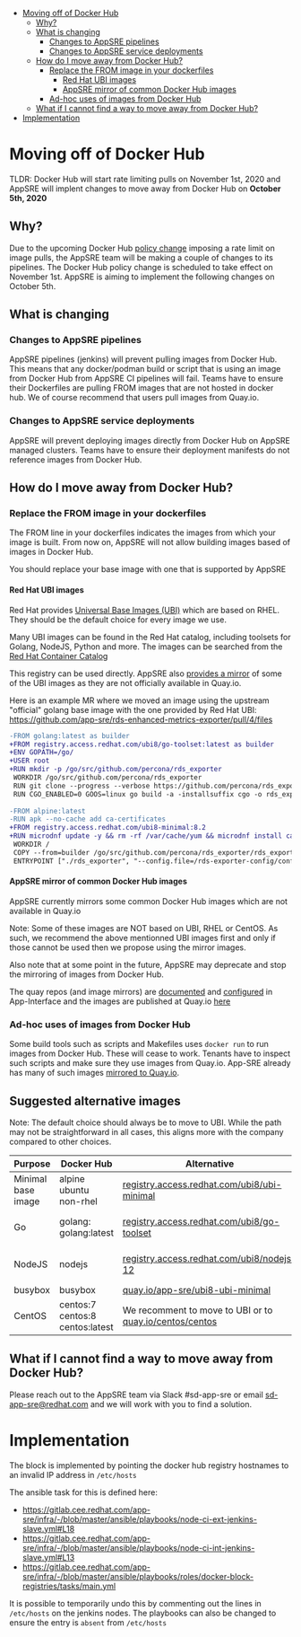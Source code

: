 - [Moving off of Docker Hub](#moving-off-of-docker-hub)
  - [Why?](#why)
  - [What is changing](#what-is-changing)
    - [Changes to AppSRE pipelines](#changes-to-appsre-pipelines)
    - [Changes to AppSRE service deployments](#changes-to-appsre-service-deployments)
  - [How do I move away from Docker Hub?](#how-do-i-move-away-from-docker-hub)
    - [Replace the FROM image in your dockerfiles](#replace-the-from-image-in-your-dockerfiles)
      - [Red Hat UBI images](#red-hat-ubi-images)
      - [AppSRE mirror of common Docker Hub images](#appsre-mirror-of-common-docker-hub-images)
    - [Ad-hoc uses of images from Docker Hub](#ad-hoc-uses-of-images-from-docker-hub)
  - [What if I cannot find a way to move away from Docker Hub?](#what-if-i-cannot-find-a-way-to-move-away-from-docker-hub)
- [Implementation](#implementation)

# Moving off of Docker Hub

TLDR: Docker Hub will start rate limiting pulls on November 1st, 2020 and AppSRE will implent changes to move away from Docker Hub on **October 5th, 2020**

## Why?

Due to the upcoming Docker Hub [policy change](https://www.docker.com/blog/scaling-docker-to-serve-millions-more-developers-network-egress/) imposing a rate limit on image pulls, the AppSRE team will be making a couple of changes to its pipelines. The Docker Hub policy change is scheduled to take effect on November 1st. AppSRE is aiming to implement the following changes on October 5th.

## What is changing

### Changes to AppSRE pipelines

AppSRE pipelines (jenkins) will prevent pulling images from Docker Hub. This means that any docker/podman build or script that is using an image from Docker Hub from AppSRE CI pipelines will fail. Teams have to ensure their Dockerfiles are pulling FROM images that are not hosted in docker hub. We of course recommend that users pull images from Quay.io.

### Changes to AppSRE service deployments

AppSRE will prevent deploying images directly from Docker Hub on AppSRE managed clusters. Teams have to ensure their deployment manifests do not reference images from Docker Hub.

## How do I move away from Docker Hub?

### Replace the FROM image in your dockerfiles

The FROM line in your dockerfiles indicates the images from which your image is built. From now on, AppSRE will not allow building images based of images in Docker Hub.

You should replace your base image with one that is supported by AppSRE

#### Red Hat UBI images

Red Hat provides [Universal Base Images (UBI)](https://developers.redhat.com/products/rhel/ubi) which are based on RHEL. They should be the default choice for every image we use.

Many UBI images can be found in the Red Hat catalog, including toolsets for Golang, NodeJS, Python and more. The images can be searched from the [Red Hat Container Catalog](https://catalog.redhat.com/software/containers/)

This registry can be used directly. AppSRE also [provides a mirror](https://quay.io/app-sre) of some of the UBI images as they are not officially available in Quay.io. 

Here is an example MR where we moved an image using the upstream "official" golang base image with the one provided by Red Hat UBI: https://github.com/app-sre/rds-enhanced-metrics-exporter/pull/4/files

```diff
-FROM golang:latest as builder
+FROM registry.access.redhat.com/ubi8/go-toolset:latest as builder
+ENV GOPATH=/go/
+USER root
+RUN mkdir -p /go/src/github.com/percona/rds_exporter
 WORKDIR /go/src/github.com/percona/rds_exporter
 RUN git clone --progress --verbose https://github.com/percona/rds_exporter.git .
 RUN CGO_ENABLED=0 GOOS=linux go build -a -installsuffix cgo -o rds_exporter .
 
-FROM alpine:latest
-RUN apk --no-cache add ca-certificates
+FROM registry.access.redhat.com/ubi8-minimal:8.2
+RUN microdnf update -y && rm -rf /var/cache/yum && microdnf install ca-certificates
 WORKDIR /
 COPY --from=builder /go/src/github.com/percona/rds_exporter/rds_exporter .
 ENTRYPOINT ["./rds_exporter", "--config.file=/rds-exporter-config/config.yml"]
```

#### AppSRE mirror of common Docker Hub images

AppSRE currently mirrors some common Docker Hub images which are not available in Quay.io

Note: Some of these images are NOT based on UBI, RHEL or CentOS. As such, we recommend the above mentionned UBI images first and only if those cannot be used then we propose using the mirror images.

Also note that at some point in the future, AppSRE may deprecate and stop the mirroring of images from Docker Hub.

The quay repos (and image mirrors) are [documented](https://gitlab.cee.redhat.com/service/app-interface/-/tree/master#mirroring-quay-repositories) and [configured](https://gitlab.cee.redhat.com/service/app-interface/-/blob/master/data/services/app-sre/app.yml#L45) in App-Interface and the images are published at Quay.io [here](https://quay.io/organization/app-sre)

### Ad-hoc uses of images from Docker Hub

Some build tools such as scripts and Makefiles uses `docker run` to run images from Docker Hub. These will cease to work. Tenants have to inspect such scripts and make sure they use images from Quay.io. App-SRE already has many of such images [mirrored to Quay.io](https://quay.io/app-sre).

## Suggested alternative images

Note: The default choice should always be to move to UBI. While the path may not be straightforward in all cases, this aligns more with the company compared to other choices.

| Purpose            | Docker Hub                                | Alternative                                                                                                             | Mirror?                                                                                 |
| ------------------ | ----------------------------------------- | ----------------------------------------------------------------------------------------------------------------------- | --------------------------------------------------------------------------------------- |
| Minimal base image | alpine<br />ubuntu<br />non-rhel          | [registry.access.redhat.com/ubi8/ubi-minimal](https://catalog.redhat.com/software/containers/search?q=ubi8/ubi-minimal) | [quay.io/app-sre/ubi8-ubi-minimal](https://quay.io/repository/app-sre/ubi8-ubi-minimal) |
| Go                 | golang:<version><br />golang:latest       | [registry.access.redhat.com/ubi8/go-toolset](catalog.redhat.com/software/containers/search?q=ubi8%2Fgo-toolset)         | [quay.io/app-sre/ubi8-go-toolset](https://quay.io/repository/app-sre/ubi8-go-toolset)   |
| NodeJS             | nodejs                                    | [registry.access.redhat.com/ubi8/nodejs-12](https://catalog.redhat.com/software/containers/search?q=ubi8%2Fnodejs&p=1)  | [quay.io/app-sre/ubi8-nodejs-12](https://quay.io/repository/app-sre/ubi8-nodejs-12)     |
| busybox            | busybox                                   | [quay.io/app-sre/ubi8-ubi-minimal](quay.io/app-sre/ubi8-ubi-minimal)                                                    | -                                                                                       |
| CentOS             | centos:7<br />centos:8<br />centos:latest | We recomment to move to UBI or to [quay.io/centos/centos](https://quay.io/repository/centos/centos)                     | -                                                                                       |

## What if I cannot find a way to move away from Docker Hub?

Please reach out to the AppSRE team via Slack #sd-app-sre or email sd-app-sre@redhat.com and we will work with you to find a solution.

# Implementation

The block is implemented by pointing the docker hub registry hostnames to an invalid IP address in `/etc/hosts`

The ansible task for this is defined here:
- https://gitlab.cee.redhat.com/app-sre/infra/-/blob/master/ansible/playbooks/node-ci-ext-jenkins-slave.yml#L18
- https://gitlab.cee.redhat.com/app-sre/infra/-/blob/master/ansible/playbooks/node-ci-int-jenkins-slave.yml#L13
- https://gitlab.cee.redhat.com/app-sre/infra/-/blob/master/ansible/playbooks/roles/docker-block-registries/tasks/main.yml

It is possible to temporarily undo this by commenting out the lines in `/etc/hosts` on the jenkins nodes. The playbooks can also be changed to ensure the entry is `absent` from `/etc/hosts`
